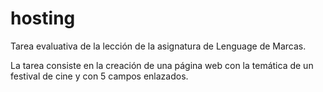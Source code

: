 # hosting

Tarea evaluativa de la lección de la asignatura de Lenguage de Marcas.

La tarea consiste en la creación de una página web con la temática de un festival de cine y con 5 campos enlazados.

